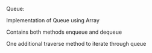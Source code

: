 Queue:

Implementation of Queue using Array

Contains both methods enqueue and dequeue

One additional traverse method to iterate through queue
